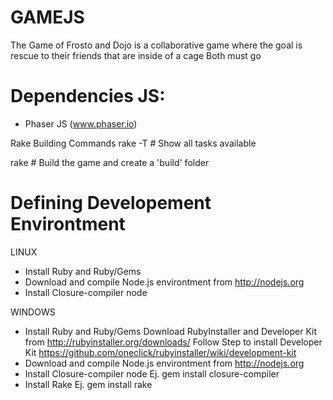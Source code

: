 GAMEJS
======

The Game of Frosto and Dojo is a collaborative game where the goal is rescue to their friends that are inside of a cage
Both must go 

Dependencies JS:
===============
  - Phaser JS (www.phaser.io)




Rake Building Commands
rake -T                # Show all tasks available

rake                  # Build the game and create a 'build' folder


Defining Developement Environtment
===================================

LINUX
- Install Ruby and Ruby/Gems
- Download and compile Node.js environtment from http://nodejs.org
- Install Closure-compiler node

WINDOWS
- Install Ruby and Ruby/Gems
    Download RubyInstaller and Developer Kit from http://rubyinstaller.org/downloads/
    Follow Step to install Developer Kit https://github.com/oneclick/rubyinstaller/wiki/development-kit
- Download and compile Node.js environtment from http://nodejs.org
- Install Closure-compiler node Ej. gem install closure-compiler
- Install Rake Ej. gem install rake
